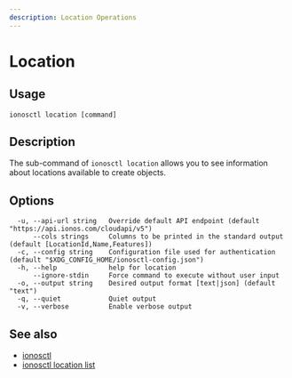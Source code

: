 ```yaml
---
description: Location Operations
---
```


# Location

## Usage

```text
ionosctl location [command]
```

## Description

The sub-command of `ionosctl location` allows you to see information about locations available to create objects.

## Options

```text
  -u, --api-url string   Override default API endpoint (default "https://api.ionos.com/cloudapi/v5")
      --cols strings     Columns to be printed in the standard output (default [LocationId,Name,Features])
  -c, --config string    Configuration file used for authentication (default "$XDG_CONFIG_HOME/ionosctl-config.json")
  -h, --help             help for location
      --ignore-stdin     Force command to execute without user input
  -o, --output string    Desired output format [text|json] (default "text")
  -q, --quiet            Quiet output
  -v, --verbose          Enable verbose output
```

## See also

* [ionosctl](../)
* [ionosctl location list](list.md)

